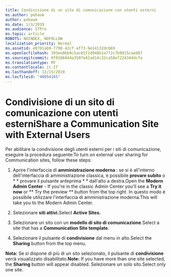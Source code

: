```yaml
---
title: Condivisione di un sito di comunicazione con utenti esterni
ms.author: pebaum
author: pebaum
ms.date: 1/3/2019
ms.audience: ITPro
ms.topic: article
ROBOTS: NOINDEX, NOFOLLOW
localization_priority: Normal
ms.assetid: e0701ab9-7798-42cf-af73-9e14132dc669
ms.openlocfilehash: 393ee0bb9c5ac01f2d948b1a772c7b9915caed87
ms.sourcegitcommit: 0f0186044a3597e42ad14c32ca58e7224344dcfa
ms.translationtype: MT
ms.contentlocale: it-IT
ms.lasthandoff: 12/15/2019
ms.locfileid: "40054165"
---
```

# <a name="share-a-communication-site-with-external-users"></a><span data-ttu-id="e6b51-102">Condivisione di un sito di comunicazione con utenti esterni</span><span class="sxs-lookup"><span data-stu-id="e6b51-102">Share a Communication Site with External Users</span></span>

<span data-ttu-id="e6b51-103">Per abilitare la condivisione degli utenti esterni per i siti di comunicazione, eseguire la procedura seguente:</span><span class="sxs-lookup"><span data-stu-id="e6b51-103">To turn on external user sharing for Communication sites, follow these steps:</span></span> 
  
1. <span data-ttu-id="e6b51-104">Aprire l'interfaccia di **amministrazione moderna** : se si è all'interno dell'interfaccia di amministrazione classica, è possibile **provare subito** o \* \* provare il pulsante anteprima \* \* dall'alto a destra.</span><span class="sxs-lookup"><span data-stu-id="e6b51-104">Open the **Modern Admin Center** - If you're in the classic Admin Center you'll see a **Try it now** or \*\* Try the preview \*\* button from the top right.</span></span> <span data-ttu-id="e6b51-105">In questo modo è possibile utilizzare l'interfaccia di amministrazione moderna.</span><span class="sxs-lookup"><span data-stu-id="e6b51-105">This will take you to the Modern Admin Center.</span></span> 
  
2. <span data-ttu-id="e6b51-106">Selezionare **siti attivi.**</span><span class="sxs-lookup"><span data-stu-id="e6b51-106">Select **Active Sites.**</span></span>
  
3. <span data-ttu-id="e6b51-107">Selezionare un sito con un **modello di sito di comunicazione**.</span><span class="sxs-lookup"><span data-stu-id="e6b51-107">Select a site that has a **Communication Site template**.</span></span> 
  
4. <span data-ttu-id="e6b51-108">Selezionare il pulsante di **condivisione** dal menu in alto.</span><span class="sxs-lookup"><span data-stu-id="e6b51-108">Select the **Sharing** button from the top menu.</span></span> 
  
 <span data-ttu-id="e6b51-109">**Nota:** Se si dispone di più di un sito selezionato, il pulsante di **condivisione** verrà visualizzato disabilitato.</span><span class="sxs-lookup"><span data-stu-id="e6b51-109">**Note:** If you have more than one site selected, the **Sharing** button will appear disabled.</span></span> <span data-ttu-id="e6b51-110">Selezionare un solo sito.</span><span class="sxs-lookup"><span data-stu-id="e6b51-110">Select only one site.</span></span> 
  

